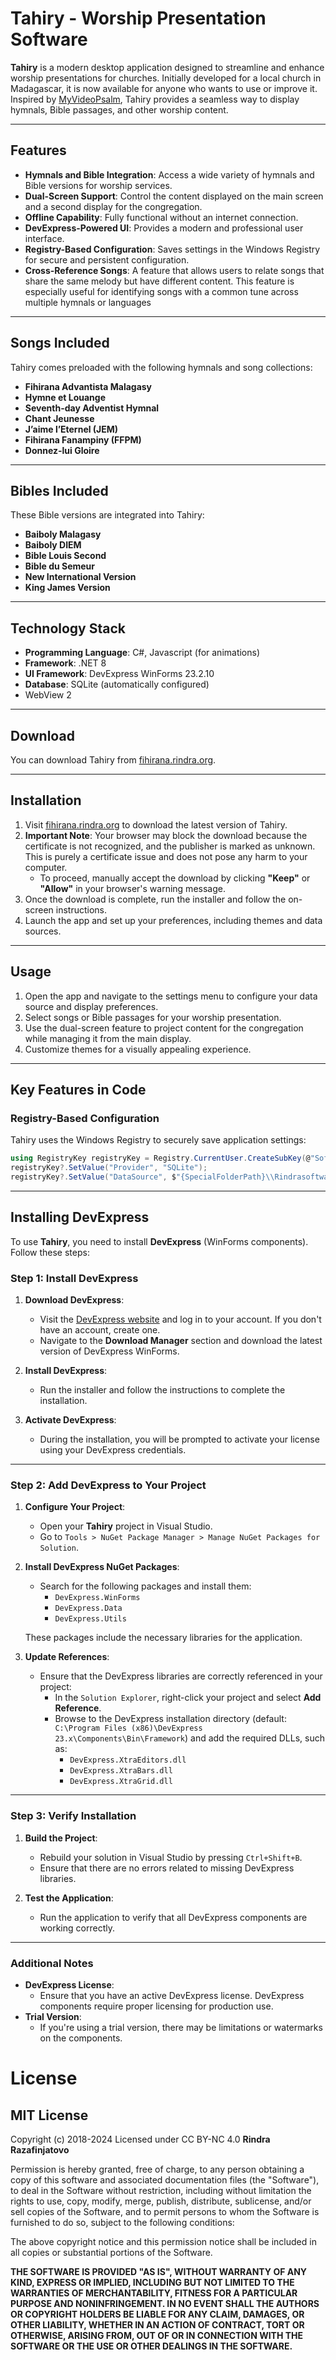 # Tahiry - Worship Presentation Software

**Tahiry** is a modern desktop application designed to streamline and enhance worship presentations for churches. Initially developed for a local church in Madagascar, it is now available for anyone who wants to use or improve it. Inspired by [MyVideoPsalm](https://myvideopsalm.weebly.com/), Tahiry provides a seamless way to display hymnals, Bible passages, and other worship content.

---

## Features

- **Hymnals and Bible Integration**: Access a wide variety of hymnals and Bible versions for worship services.
- **Dual-Screen Support**: Control the content displayed on the main screen and a second display for the congregation.
- **Offline Capability**: Fully functional without an internet connection.
- **DevExpress-Powered UI**: Provides a modern and professional user interface.
- **Registry-Based Configuration**: Saves settings in the Windows Registry for secure and persistent configuration.
- **Cross-Reference Songs**: A feature that allows users to relate songs that share the same melody but have different content. This feature is especially useful for identifying songs with a common tune across multiple hymnals or languages

---

## Songs Included

Tahiry comes preloaded with the following hymnals and song collections:

- **Fihirana Advantista Malagasy**  
- **Hymne et Louange**  
- **Seventh-day Adventist Hymnal**  
- **Chant Jeunesse**  
- **J’aime l’Eternel (JEM)**  
- **Fihirana Fanampiny (FFPM)**  
- **Donnez-lui Gloire**

---

## Bibles Included

These Bible versions are integrated into Tahiry:

- **Baiboly Malagasy**  
- **Baiboly DIEM**  
- **Bible Louis Second**  
- **Bible du Semeur**  
- **New International Version**  
- **King James Version**

---

## Technology Stack

- **Programming Language**: C#, Javascript (for animations)
- **Framework**: .NET 8  
- **UI Framework**: DevExpress WinForms 23.2.10
- **Database**: SQLite (automatically configured)
- WebView 2

---

## Download

You can download Tahiry from [fihirana.rindra.org](https://fihirana.rindra.org).

---

## Installation

1. Visit [fihirana.rindra.org](https://fihirana.rindra.org) to download the latest version of Tahiry.
2. **Important Note**: Your browser may block the download because the certificate is not recognized, and the publisher is marked as unknown. This is purely a certificate issue and does not pose any harm to your computer.  
   - To proceed, manually accept the download by clicking **"Keep"** or **"Allow"** in your browser's warning message.
3. Once the download is complete, run the installer and follow the on-screen instructions.
4. Launch the app and set up your preferences, including themes and data sources.

---

## Usage

1. Open the app and navigate to the settings menu to configure your data source and display preferences.
2. Select songs or Bible passages for your worship presentation.
3. Use the dual-screen feature to project content for the congregation while managing it from the main display.
4. Customize themes for a visually appealing experience.

---

## Key Features in Code

### Registry-Based Configuration
Tahiry uses the Windows Registry to securely save application settings:
```csharp
using RegistryKey registryKey = Registry.CurrentUser.CreateSubKey(@"Software\\RindraSoftware\\Tahiry");
registryKey?.SetValue("Provider", "SQLite");
registryKey?.SetValue("DataSource", $"{SpecialFolderPath}\\Rindrasoftware\\Tahiry\\tahiry.db");
```
---

## Installing DevExpress

To use **Tahiry**, you need to install **DevExpress** (WinForms components). Follow these steps:

### Step 1: Install DevExpress
1. **Download DevExpress**:
   - Visit the [DevExpress website](https://www.devexpress.com/) and log in to your account. If you don't have an account, create one.
   - Navigate to the **Download Manager** section and download the latest version of DevExpress WinForms.

2. **Install DevExpress**:
   - Run the installer and follow the instructions to complete the installation.

3. **Activate DevExpress**:
   - During the installation, you will be prompted to activate your license using your DevExpress credentials.

---

### Step 2: Add DevExpress to Your Project
1. **Configure Your Project**:
   - Open your **Tahiry** project in Visual Studio.
   - Go to `Tools > NuGet Package Manager > Manage NuGet Packages for Solution`.

2. **Install DevExpress NuGet Packages**:
   - Search for the following packages and install them:
     - `DevExpress.WinForms`
     - `DevExpress.Data`
     - `DevExpress.Utils`

   These packages include the necessary libraries for the application.

3. **Update References**:
   - Ensure that the DevExpress libraries are correctly referenced in your project:
     - In the `Solution Explorer`, right-click your project and select **Add Reference**.
     - Browse to the DevExpress installation directory (default: `C:\Program Files (x86)\DevExpress 23.x\Components\Bin\Framework`) and add the required DLLs, such as:
       - `DevExpress.XtraEditors.dll`
       - `DevExpress.XtraBars.dll`
       - `DevExpress.XtraGrid.dll`

---

### Step 3: Verify Installation
1. **Build the Project**:
   - Rebuild your solution in Visual Studio by pressing `Ctrl+Shift+B`.
   - Ensure that there are no errors related to missing DevExpress libraries.

2. **Test the Application**:
   - Run the application to verify that all DevExpress components are working correctly.

---

### Additional Notes
- **DevExpress License**:
  - Ensure that you have an active DevExpress license. DevExpress components require proper licensing for production use.
- **Trial Version**:
  - If you're using a trial version, there may be limitations or watermarks on the components.


# License

## MIT License

Copyright (c) 2018-2024 
Licensed under CC BY-NC 4.0 
**Rindra Razafinjatovo**

Permission is hereby granted, free of charge, to any person obtaining a copy of this software and associated documentation files (the "Software"), to deal in the Software without restriction, including without limitation the rights to use, copy, modify, merge, publish, distribute, sublicense, and/or sell copies of the Software, and to permit persons to whom the Software is furnished to do so, subject to the following conditions:

The above copyright notice and this permission notice shall be included in all copies or substantial portions of the Software.

**THE SOFTWARE IS PROVIDED "AS IS", WITHOUT WARRANTY OF ANY KIND, EXPRESS OR IMPLIED, INCLUDING BUT NOT LIMITED TO THE WARRANTIES OF MERCHANTABILITY, FITNESS FOR A PARTICULAR PURPOSE AND NONINFRINGEMENT. IN NO EVENT SHALL THE AUTHORS OR COPYRIGHT HOLDERS BE LIABLE FOR ANY CLAIM, DAMAGES, OR OTHER LIABILITY, WHETHER IN AN ACTION OF CONTRACT, TORT OR OTHERWISE, ARISING FROM, OUT OF OR IN CONNECTION WITH THE SOFTWARE OR THE USE OR OTHER DEALINGS IN THE SOFTWARE.**

